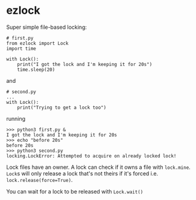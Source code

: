 # ezlock

Super simple file-based locking:

    # first.py
    from ezlock import Lock
    import time

    with Lock():
        print("I got the lock and I'm keeping it for 20s")
        time.sleep(20)
        
    
and

    # second.py
    ...
    with Lock():
        print("Trying to get a lock too")
        

running

    >>> python3 first.py &
    I got the lock and I'm keeping it for 20s
    >>> echo "before 20s"
    before 20s
    >>> python3 second.py
    locking.LockError: Attempted to acquire on already locked lock!
    
Lock files have an owner. A lock can check if it owns a file with `lock.mine`. `Lock`s will only release a lock that's not theirs if it's forced i.e. `lock.release(force=True)`.

You can wait for a lock to be released with `Lock.wait()`
